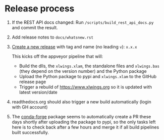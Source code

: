# Release process

1. If the REST API docs changed: Run `/scripts/build_rest_api_docs.py` and commit the result.
1. Add release notes to `docs/whatsnew.rst`
2. [Create a new release](https://github.com/ZoomerAnalytics/xlwings/releases/new) with tag and name (no leading `v`): `x.x.x`

   This kicks off the appveyor pipeline that will:
   
   * Build the dlls, the `xlwings.xlam`, the standalone files and `xlwings.bas` (they depend on the version number) and the Python package
   * Upload the Python package to pypi and `xlwings.xlam` to the GitHub release page
   * Trigger a rebuild of https://www.xlwings.org so it is updated with latest version/date

3. readthedocs.org should also trigger a new build automatically (login with GH account)
4. The [conda-forge](https://github.com/conda-forge/xlwings-feedstock) package seems to automatically
   create a PR these days shortly after uploading the package to pypi, so the only tasks left here is to check back after
   a few hours and merge it if all build pipelines built successfully.
